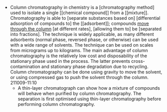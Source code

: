 - Column chromatography in chemistry is a [chromatography method] used to isolate a single [[chemical compound]] from a [[mixture]]. Chromatography is able to [separate substances based on] [differential adsorption of compounds to] the [[adsorbent]]; compounds [move through the column]([[column]]) [at different rates], [allowing them to] be [separated into fractions]. The technique is widely applicable, as many different adsorbents (normal phase, reversed phase, or otherwise) can be used with a wide range of solvents. The technique can be used on scales from micrograms up to kilograms. The main advantage of column chromatography is the relatively low cost and disposability of the stationary phase used in the process. The latter prevents cross-contamination and stationary phase degradation due to recycling. Column chromatography can be done using gravity to move the solvent, or using compressed gas to push the solvent through the column.
211009-11:10
    - A thin-layer chromatograph can show how a mixture of compounds will behave when purified by column chromatography. The separation is first optimised using thin-layer chromatography before performing column chromatography.
